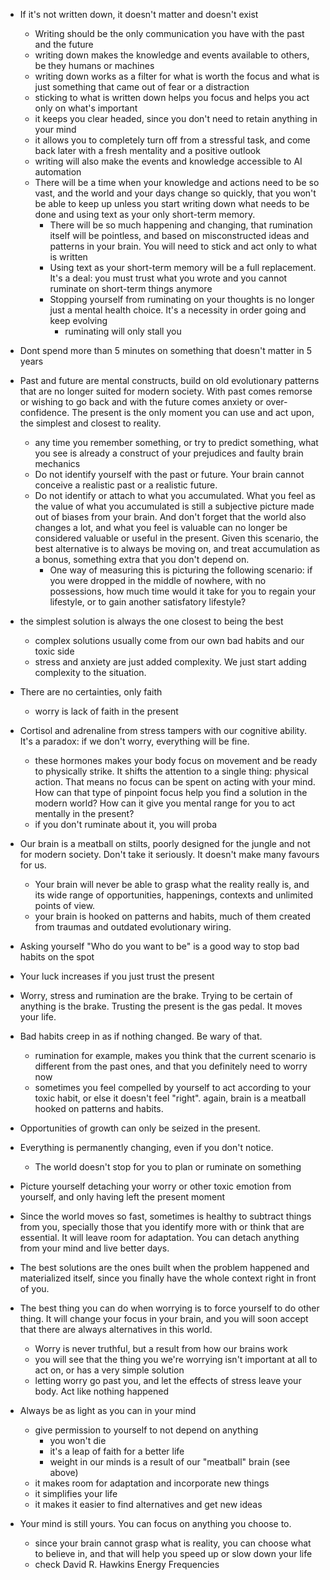- If it's not written down, it doesn't matter and doesn't exist
  - Writing should be the only communication you have with the past and the future
  - writing down makes the knowledge and events available to others, be they humans or machines
  - writing down works as a filter for what is worth the focus and what is just something that came out of fear or a distraction
  - sticking to what is written down helps you focus and helps you act only on what's important
  - it keeps you clear headed, since you don't need to retain anything in your mind 
  - it allows you to completely turn off from a stressful task, and come back later with a fresh mentality and a positive outlook
  - writing will also make the events and knowledge accessible to AI automation
  - There will be a time when your knowledge and actions need to be so vast, and the world and your days change so quickly, that you won't be able to keep up unless you start writing down what needs to be done and using text as your only short-term memory.
    - There will be so much happening and changing, that rumination itself will be pointless, and based on misconstructed ideas and patterns in your brain. You will need to stick and act only to what is written
    - Using text as your short-term memory will be a full replacement. It's a deal: you must trust what you wrote and you cannot ruminate on short-term things anymore
    - Stopping yourself from ruminating on your thoughts is no longer just a mental health choice. It's a necessity in order going and keep evolving
      - ruminating will only stall you

- Dont spend more than 5 minutes on something that doesn't matter in 5 years

- Past and future are mental constructs, build on old evolutionary patterns that are no longer suited for modern society. With past comes remorse or wishing to go back and with the future comes anxiety or over-confidence. The present is the only moment you can use and act upon, the simplest and closest to reality.
  - any time you remember something, or try to predict something, what you see is already a construct of your prejudices and faulty brain mechanics
  - Do not identify yourself with the past or future. Your brain cannot conceive a realistic past or a realistic future.
  - Do not identify or attach to what you accumulated. What you feel as the value of what you accumulated is still a subjective picture made out of biases from your brain. And don't forget that the world also changes a lot, and what you feel is valuable can no longer be considered valuable or useful in the present. Given this scenario, the best alternative is to always be moving on, and treat accumulation as a bonus, something extra that you don't depend on.
    - One way of measuring this is picturing the following scenario: if you were dropped in the middle of nowhere, with no possessions, how much time would it take for you to regain your lifestyle, or to gain another satisfatory lifestyle?

- the simplest solution is always the one closest to being the best
  - complex solutions usually come from our own bad habits and our toxic side
  - stress and anxiety are just added complexity. We just start adding complexity to the situation. 

- There are no certainties, only faith
  - worry is lack of faith in the present

- Cortisol and adrenaline from stress tampers with our cognitive ability. It's a paradox: if we don't worry, everything will be fine.
  - these hormones makes your body focus on movement and be ready to physically strike. It shifts the attention to a single thing: physical action. That means no focus can be spent on acting with your mind. How can that type of pinpoint focus help you find a solution in the modern world? How can it give you mental range for you to act mentally in the present?
  - if you don't ruminate about it, you will proba

- Our brain is a meatball on stilts, poorly designed for the jungle and not for modern society. Don't take it seriously. It doesn't make many favours for us. 
  - Your brain will never be able to grasp what the reality really is, and its wide range of opportunities, happenings, contexts and unlimited points of view.
  - your brain is hooked on patterns and habits, much of them created from traumas and outdated evolutionary wiring.

- Asking yourself "Who do you want to be" is a good way to stop bad habits on the spot

- Your luck increases if you just trust the present

- Worry, stress and rumination are the brake. Trying to be certain of anything is the brake. Trusting the present is the gas pedal. It moves your life.

- Bad habits creep in as if nothing changed. Be wary of that.
  - rumination for example, makes you think that the current scenario is different from the past ones, and that you definitely need to worry now
  - sometimes you feel compelled by yourself to act according to your toxic habit, or else it doesn't feel "right". again, brain is a meatball hooked on patterns and habits.

- Opportunities of growth can only be seized in the present. 

- Everything is permanently changing, even if you don't notice. 
  - The world doesn't stop for you to plan or ruminate on something 

- Picture yourself detaching your worry or other toxic emotion from yourself, and only having left the present moment

- Since the world moves so fast, sometimes is healthy to subtract things from you, specially those that you identify more with or think that are essential. It will leave room for adaptation. You can detach anything from your mind and live better days. 

- The best solutions are the ones built when the problem happened and materialized itself, since you finally have the whole context right in front of you.

- The best thing you can do when worrying is to force yourself to do other thing. It will change your focus in your brain, and you will soon accept that there are always alternatives in this world.
  - Worry is never truthful, but a result from how our brains work
  - you will see that the thing you we're worrying isn't important at all to act on, or has a very simple solution
  - letting worry go past you, and let the effects of stress leave your body. Act like nothing happened

- Always be as light as you can in your mind
  - give permission to yourself to not depend on anything
    - you won't die
    - it's a leap of faith for a better life
    - weight in our minds is a result of our "meatball" brain (see above)
  - it makes room for adaptation and incorporate new things
  - it simplifies your life
  - it makes it easier to find alternatives and get new ideas

- Your mind is still yours. You can focus on anything you choose to.
  - since your brain cannot grasp what is reality, you can choose what to believe in, and that will help you speed up or slow down your life
  - check David R. Hawkins Energy Frequencies
